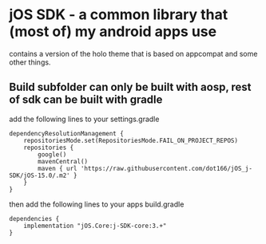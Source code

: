 # jOS SDK - a common library that (most of) my android apps use

contains a version of the holo theme that is based on appcompat and some other things.

## Build subfolder can only be built with aosp, rest of sdk can be built with gradle

add the following lines to your settings.gradle
```
dependencyResolutionManagement {
    repositoriesMode.set(RepositoriesMode.FAIL_ON_PROJECT_REPOS)
    repositories {
        google()
        mavenCentral()
        maven { url 'https://raw.githubusercontent.com/dot166/jOS_j-SDK/jOS-15.0/.m2' }
    }
}
```

then add the following lines to your apps build.gradle
```
dependencies {
    implementation "jOS.Core:j-SDK-core:3.+"
}
```
